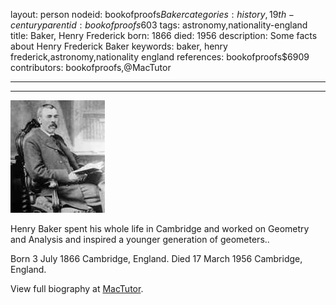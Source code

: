 layout: person
nodeid: bookofproofs$Baker
categories: history,19th-century
parentid: bookofproofs$603
tags: astronomy,nationality-england
title: Baker, Henry Frederick
born: 1866
died: 1956
description: Some facts about Henry Frederick Baker
keywords: baker, henry frederick,astronomy,nationality england
references: bookofproofs$6909
contributors: bookofproofs,@MacTutor

---


---

![Baker.jpg](https://github.com/bookofproofs/bookofproofs.github.io/blob/main/_sources/_assets/images/portraits/Baker.jpg?raw=true)

Henry Baker spent his whole life in Cambridge and worked on Geometry and Analysis and inspired a younger generation of geometers..

Born 3 July 1866 Cambridge, England. Died 17 March 1956 Cambridge, England.


View full biography at [MacTutor](https://mathshistory.st-andrews.ac.uk/Biographies/Baker/).